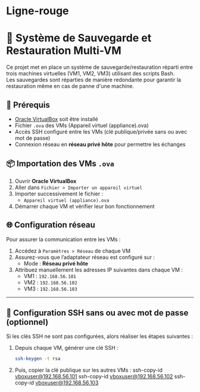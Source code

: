 # Ligne-rouge

# 🔐 Système de Sauvegarde et Restauration Multi-VM

Ce projet met en place un système de sauvegarde/restauration réparti entre trois machines virtuelles (VM1, VM2, VM3) utilisant des scripts Bash.  
Les sauvegardes sont réparties de manière redondante pour garantir la restauration même en cas de panne d'une machine.

## 🧰 Prérequis

- [Oracle VirtualBox](https://www.virtualbox.org/) soit être installé
- Fichier `.ova` des VMs (Appareil virtuel (appliance).ova)
- Accès SSH configuré entre les VMs (clé publique/privée sans ou avec mot de passe)
- Connexion réseau en **réseau privé hôte** pour permettre les échanges

## 📦 Importation des VMs `.ova`

1. Ouvrir **Oracle VirtualBox**
2. Aller dans `Fichier > Importer un appareil virtuel`
3. Importer successivement le fichier :
   - `Appareil virtuel (appliance).ova`
4. Démarrer chaque VM et vérifier leur bon fonctionnement

## 🌐 Configuration réseau

Pour assurer la communication entre les VMs :
1. Accédez à `Paramètres > Réseau` de chaque VM
2. Assurez-vous que l’adaptateur réseau est configuré sur :
   - Mode : **Réseau privé hôte**
3. Attribuez manuellement les adresses IP suivantes dans chaque VM :
   - VM1 : `192.168.56.101`
   - VM2 : `192.168.56.102`
   - VM3 : `192.168.56.103`

---

## 🔑 Configuration SSH sans ou avec mot de passe (optionnel)

Si les clés SSH ne sont pas configurées, alors réaliser les étapes suivantes :

1. Depuis chaque VM, générer une clé SSH :
   ```bash
   ssh-keygen -t rsa

2. Puis, copier la clé publique sur les autres VMs :
ssh-copy-id vboxuser@192.168.56.101
ssh-copy-id vboxuser@192.168.56.102
ssh-copy-id vboxuser@192.168.56.103
   
